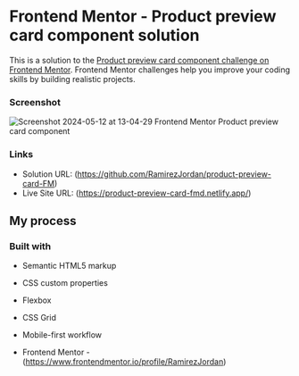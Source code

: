# Frontend Mentor - Product preview card component solution

This is a solution to the [Product preview card component challenge on Frontend Mentor](https://www.frontendmentor.io/challenges/product-preview-card-component-GO7UmttRfa). Frontend Mentor challenges help you improve your coding skills by building realistic projects. 

### Screenshot

![Screenshot 2024-05-12 at 13-04-29 Frontend Mentor Product preview card component](https://github.com/RamirezJordan/product-preview-card-FM/assets/167382330/fe652fdf-08e6-4995-98b7-7d958f87acef)


### Links

- Solution URL: (https://github.com/RamirezJordan/product-preview-card-FM)
- Live Site URL: (https://product-preview-card-fmd.netlify.app/)

## My process

### Built with

- Semantic HTML5 markup
- CSS custom properties
- Flexbox
- CSS Grid
- Mobile-first workflow

- Frontend Mentor - (https://www.frontendmentor.io/profile/RamirezJordan)
